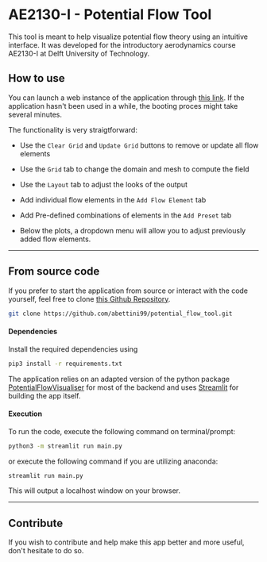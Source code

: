 # AE2130-I - Potential Flow Tool 

This tool is meant to help visualize potential flow theory using an intuitive interface. It was developed for the introductory aerodynamics course AE2130-I at Delft University of Technology.


## How to use
You can launch a web instance of the application through [this link](https://abettini99-potential-flow-tool.streamlit.app/). If the application hasn't been used in a while, the booting proces might take several minutes.

The functionality is very straigtforward:
* Use the `Clear Grid` and `Update Grid` buttons to remove or update all flow elements
* Use the `Grid` tab to change the domain and mesh to compute the field
* Use the `Layout` tab to adjust the looks of the output 
* Add individual flow elements in the `Add Flow Element` tab
* Add Pre-defined combinations of elements in the `Add Preset` tab

* Below the plots, a dropdown menu will allow you to adjust previously added flow elements.

---
## From source code
If you prefer to start the application from source or interact with the code yourself, feel free to clone [this Github Repository](https://github.com/abettini99/potential_flow_tool).  

```bash
git clone https://github.com/abettini99/potential_flow_tool.git
```




#### Dependencies
Install the required dependencies using

```bash
pip3 install -r requirements.txt
```
The application relies on an adapted version of the python package [PotentialFlowVisualiser](https://pypi.org/project/PotentialFlowVisualizer/) for most of the backend and uses [Streamlit](https://streamlit.io/) for building the app itself.

#### Execution

To run the code, execute the following command on terminal/prompt:

```bash
python3 -m streamlit run main.py
```

or execute the following command if you are utilizing anaconda:

```bash
streamlit run main.py
```

This will output a localhost window on your browser.


---

## Contribute

If you wish to contribute and help make this app better and more useful, don't hesitate to do so.


